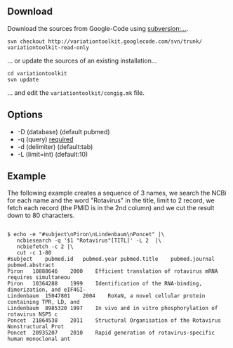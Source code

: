 


## Download ##
Download the sources from Google-Code using [subversion:...](http://subversion.apache.org/).
```
svn checkout http://variationtoolkit.googlecode.com/svn/trunk/ variationtoolkit-read-only
```
... or update the sources of an existing installation...
```
cd variationtoolkit
svn update
```
... and edit the `variationtoolkit/congig.mk` file.

## Options ##

  * -D (database) (default pubmed)
  * -q (query) [required](required.md)
  * -d (delimiter) (default:tab)
  * -L (limit=int) (default:10)


## Example ##

The following example creates a sequence of 3 names, we search the NCBi for each name and the word "Rotavirus" in the title, limit to 2 record, we fetch each record (the PMID is in the 2nd column) and we cut the result down to 80 characters.



```

$ echo -e "#subject\nPiron\nLindenbaum\nPoncet" |\
   ncbiesearch -q '$1 "Rotavirus"[TITL]' -L 2  |\
   ncbiefetch -c 2 |\
   cut -c 1-80
#subject	pubmed.id	pubmed.year	pubmed.title	pubmed.journal	pubmed.abstract
Piron	10888646	2000	Efficient translation of rotavirus mRNA requires simultaneou
Piron	10364288	1999	Identification of the RNA-binding, dimerization, and eIF4GI-
Lindenbaum	15047801	2004	RoXaN, a novel cellular protein containing TPR, LD, and
Lindenbaum	8985320	1997	In vivo and in vitro phosphorylation of rotavirus NSP5 c
Poncet	21864538	2011	Structural Organisation of the Rotavirus Nonstructural Prot
Poncet	20935207	2010	Rapid generation of rotavirus-specific human monoclonal ant

```





